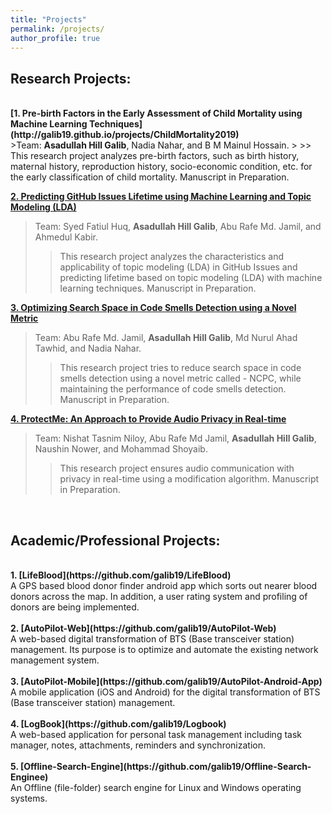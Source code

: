 ```yaml
---
title: "Projects"
permalink: /projects/
author_profile: true
---
```


## Research Projects: 
<br>
<b>[1. Pre-birth Factors in the Early Assessment of Child Mortality using Machine Learning Techniques](http://galib19.github.io/projects/ChildMortality2019)</b> <br> 
>Team: <b>Asadullah Hill Galib</b>, Nadia Nahar, and B M Mainul Hossain.
>
>> This research project analyzes pre-birth factors, such as birth history, maternal history, reproduction history, socio-economic condition, etc. for the early classification of child mortality. Manuscript in Preparation.

<b>[2. Predicting GitHub Issues Lifetime using Machine Learning and Topic Modeling (LDA)](http://galib19.github.io/projects/GithubIssuesLDA2020)</b> <br> 
>Team: Syed Fatiul Huq, <b>Asadullah Hill Galib</b>, Abu Rafe Md. Jamil, and Ahmedul Kabir.
>
>> This research project analyzes the characteristics and applicability of topic modeling (LDA) in GitHub Issues and predicting lifetime based on topic modeling (LDA) with machine learning techniques. Manuscript in Preparation.


<b>[3. Optimizing Search Space in Code Smells Detection using a Novel Metric](http://galib19.github.io/projects/SearchSpace2020)</b> <br> 
>Team: Abu Rafe Md. Jamil, <b>Asadullah Hill Galib</b>, Md Nurul Ahad Tawhid, and Nadia Nahar.
>
>> This research project tries to reduce search space in code smells detection using a novel metric called - NCPC, while maintaining the performance of code smells detection. Manuscript in Preparation. 

<b>[4. ProtectMe: An Approach to Provide Audio Privacy in Real-time](http://galib19.github.io/projects/Protect_Me_2019)</b> <br> 
>Team: Nishat Tasnim Niloy, Abu Rafe Md Jamil, <b>Asadullah Hill Galib</b>, Naushin Nower, and Mohammad Shoyaib.
> 
>> This research project ensures audio communication with privacy in real-time using a modification algorithm. Manuscript in Preparation.
<br>

## Academic/Professional Projects: 
<br>
<b>1. [LifeBlood](https://github.com/galib19/LifeBlood)</b> <br> 
A GPS based blood donor finder android app which sorts out nearer blood donors across the map. In addition, a user rating system and profiling of donors are being implemented.
<br><br> 
<b>2. [AutoPilot-Web](https://github.com/galib19/AutoPilot-Web)</b> <br> 
A web-based digital transformation of BTS (Base transceiver station) management. Its purpose is to optimize and automate the existing network management system. 
<br><br> 
<b>3. [AutoPilot-Mobile](https://github.com/galib19/AutoPilot-Android-App)</b> <br> 
A mobile application (iOS and Android) for the digital transformation of BTS (Base transceiver station) management.
<br><br> 
<b>4. [LogBook](https://github.com/galib19/Logbook)</b> <br> 
A web-based application for personal task management including task manager, notes, attachments, reminders and synchronization.
<br><br> 
<b>5. [Offline-Search-Engine](https://github.com/galib19/Offline-Search-Enginee)</b> <br> 
An Offline (file-folder) search engine for Linux and Windows operating systems.
<br>


<!-- 
<b>[MOPO: Model-based Offline Policy Optimization](http://lantaoyu.com/publications/MOPO)</b> <br> 
Tianhe Yu\*, Garrett Thomas\*, <b>Lantao Yu</b>, Stefano Ermon, James Zou, Sergey Levine, Chelsea Finn, Tengyu Ma.
<i>The 34th Conference on Neural Information Processing Systems</i>. <b>NeurIPS 2020</b>.

<b>[A Study of AI Population Dynamics with Million-agent Reinforcement Learning](http://lantaoyu.com/publications/MA)</b><br>
Yaodong Yang\*, <b>Lantao Yu</b>\*, Yiwei Bai\*, Jun Wang, Weinan Zhang, Ying Wen, Yong Yu. <i>The 17th International Conference on Autonomous Agents and Multi-Agent Systems.</i> <b>AAMAS 2018</b>. -->





<!-- [\* denotes equal contribution] -->